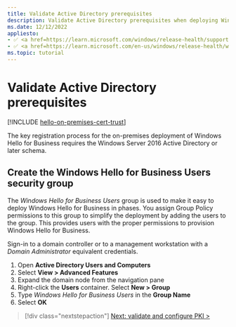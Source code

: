 ```yaml
---
title: Validate Active Directory prerequisites
description: Validate Active Directory prerequisites when deploying Windows Hello for Business in a certificate trust model.
ms.date: 12/12/2022
appliesto: 
- ✅ <a href=https://learn.microsoft.com/windows/release-health/supported-versions-windows-client target=_blank>Windows 10 and later</a>
- ✅ <a href=https://learn.microsoft.com/en-us/windows/release-health/windows-server-release-info target=_blank>Windows Server 2016 and later</a>
ms.topic: tutorial
---
```

# Validate Active Directory prerequisites

[!INCLUDE [hello-on-premises-cert-trust](../../includes/hello-on-premises-cert-trust.md)]

The key registration process for the on-premises deployment of Windows Hello for Business requires the Windows Server 2016 Active Directory or later schema.

## Create the Windows Hello for Business Users security group

The *Windows Hello for Business Users* group is used to make it easy to deploy Windows Hello for Business in phases. You assign Group Policy permissions to this group to simplify the deployment by adding the users to the group. This provides users with the proper permissions to provision Windows Hello for Business.

Sign-in to a domain controller or to a management workstation with a *Domain Administrator* equivalent credentials.

1. Open **Active Directory Users and Computers**
1. Select **View > Advanced Features**
1. Expand the domain node from the navigation pane
1. Right-click the **Users** container. Select **New > Group**
1. Type *Windows Hello for Business Users* in the **Group Name**
1. Select **OK**

> [!div class="nextstepaction"]
> [Next: validate and configure PKI >](hello-cert-trust-validate-pki.md)